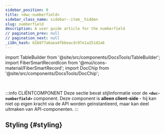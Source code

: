 ```yaml
---
sidebar_position: 0
title: <dwc-numberfield>
sidebar_class_name: sidebar--item__hidden
slug: numberfield
description: A user guide article for the numberfield
// pagination_prev: null
// pagination_next: null
_i18n_hash: b16877a6aea4fbbeacdc97e1a251d2a6
---
```

import TableBuilder from '@site/src/components/DocsTools/TableBuilder';
import FiberSmartRecordIcon from '@mui/icons-material/FiberSmartRecord';
import DocChip from '@site/src/components/DocsTools/DocChip';

<DocChip chip='shadow' />

<br />

:::info CLIËNTCOMPONENT
Deze sectie bevat stijlinformatie voor de **`<dwc-numberfield>`** component. Deze component is **alleen client-side** - hij kan niet op eigen kracht via de API worden geïnstantieerd, maar kan deel uitmaken van API-componenten.
:::

## Styling {#styling}

<TableBuilder name="dwc-numberfield" clientComponent />

